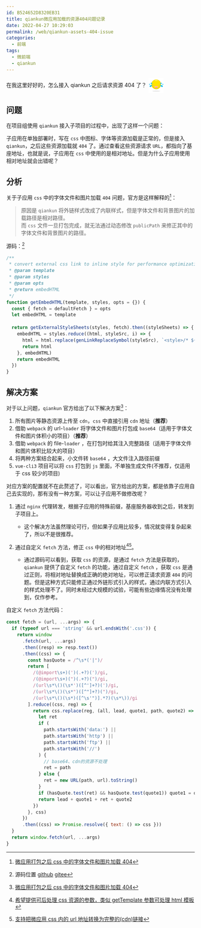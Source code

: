 ```yaml
---
id: B524652D8320EB31
title: qiankun微应用加载的资源404问题记录
date: 2022-04-27 10:29:03
permalink: /web/qiankun-assets-404-issue
categories:
  - 前端
tags:
  - 微前端
  - qiankun
---
```


<p class='digest'>
在我这里好好的，怎么接入 qiankun 之后请求资源 404 了？<img src='/svg/emoji-03.svg' style='height: 40px; vertical-align: middle;margin-left: 6px'/>
</p>

<!-- more -->

## 问题

在项目组使用 `qiankun` 接入子项目的过程中，出现了这样一个问题：

子应用在单独部署时，写在 `css` 中图标、字体等资源加载是正常的，但是接入 `qiankun`，之后这些资源加载就 `404` 了。通过查看这些资源请求 `URL`，都指向了基座地址，也就是说，子应用在 `css` 中使用的是相对地址。但是为什么子应用使用相对地址就会出错呢？

## 分析

关于子应用 `css` 中的字体文件和图片加载 `404` 问题，官方是这样解释的[^doc]：

> 原因是 `qiankun` 将外链样式改成了内联样式，但是字体文件和背景图片的加载路径是相对路径。  
> 而 `css` 文件一旦打包完成，就无法通过动态修改 `publicPath` 来修正其中的字体文件和背景图片的路径。

源码：[^code]

```javascript
/**
 * convert external css link to inline style for performance optimization
 * @param template
 * @param styles
 * @param opts
 * @return embedHTML
 */
function getEmbedHTML(template, styles, opts = {}) {
  const { fetch = defaultFetch } = opts
  let embedHTML = template

  return getExternalStyleSheets(styles, fetch).then((styleSheets) => {
    embedHTML = styles.reduce((html, styleSrc, i) => {
      html = html.replace(genLinkReplaceSymbol(styleSrc), `<style>/* ${styleSrc} */${styleSheets[i]}</style>`)
      return html
    }, embedHTML)
    return embedHTML
  })
}
```

## 解决方案

对于以上问题，`qiankun` 官方给出了以下解决方案[^doc]：

1. 所有图片等静态资源上传至 `cdn`，`css` 中直接引用 `cdn` 地址（**推荐**）
2. 借助 `webpack` 的 url-`loader` 将字体文件和图片打包成 `base64`（适用于字体文件和图片体积小的项目）（**推荐**）
3. 借助 `webpack` 的 file-`loader` ，在打包时给其注入完整路径（适用于字体文件和图片体积比较大的项目）
4. 将两种方案结合起来，小文件转 `base64` ，大文件注入路径前缀
5. `vue-cli3` 项目可以将 `css` 打包到 `js` 里面，不单独生成文件(不推荐，仅适用于 css 较少的项目)

对应方案的配置就不在此赘述了，可以看出，官方给出的方案，都是依靠子应用自己去实现的，那有没有一种方案，可以让子应用不做修改呢？

1. 通过 `nginx` 代理转发，根据子应用的特殊前缀，基座服务器收到之后，转发到子项目上。

   - 这个解决方法虽然理论可行，但如果子应用比较多，情况就变得复杂起来了，所以不是很推荐。

2. 通过自定义 `fetch` 方法，修正 `css` 中的相对地址[^issue1][^issue2]。
   - 通过源码可以看到，获取 `css` 的资源，是通过 `fetch` 方法是获取的，`qiankun` 提供了自定义 `fetch` 的功能，通过自定义 `fetch` ，获取 `css` 是通过正则，将相对地址替换成正确的绝对地址，可以修正请求资源 `404` 的问题。但是这种方式只能修正通过外链形式引入的样式，通过内联方式引入的样式处理不了。同时未经过大规模的试验，可能有些边缘情况没有处理到，仅作参考。

自定义 `fetch` 方法代码：

```javascript
const fetch = (url, ...args) => {
  if (typeof url === 'string' && url.endsWith('.css')) {
    return window
      .fetch(url, ...args)
      .then((resp) => resp.text())
      .then((css) => {
        const hasQuote = /^\s*('|")/
        return [
          /(@import\s+)(')(.+?)(')/gi,
          /(@import\s+)(")(.+?)(")/gi,
          /(url\s*\()(\s*')([^']+?)(')/gi,
          /(url\s*\()(\s*")([^"]+?)(")/gi,
          /(url\s*\()(\s*)([^\s'")].*?)(\s*\))/gi
        ].reduce((css, reg) => {
          return css.replace(reg, (all, lead, quote1, path, quote2) => {
            let ret
            if (
              path.startsWith('data:') ||
              path.startsWith('http') ||
              path.startsWith('ftp') ||
              path.startsWith('//')
            ) {
              // base64、cdn的资源不处理
              ret = path
            } else {
              ret = new URL(path, url).toString()
            }
            if (hasQuote.test(ret) && hasQuote.test(quote1)) quote1 = quote2 = ''
            return lead + quote1 + ret + quote2
          })
        }, css)
      })
      .then((css) => Promise.resolve({ text: () => css }))
  }
  return window.fetch(url, ...args)
}
```

[^doc]: [微应用打包之后 css 中的字体文件和图片加载 404](https://qiankun.umijs.org/zh/faq#%E5%BE%AE%E5%BA%94%E7%94%A8%E6%89%93%E5%8C%85%E4%B9%8B%E5%90%8E-css-%E4%B8%AD%E7%9A%84%E5%AD%97%E4%BD%93%E6%96%87%E4%BB%B6%E5%92%8C%E5%9B%BE%E7%89%87%E5%8A%A0%E8%BD%BD-404)
[^code]: 源码位置 [github](https://github.com/kuitos/import-html-entry/blob/v1.12.0/src/index.js#L38) [gitee](https://gitee.com/mirrors_kuitos/import-html-entry/blob/v1.12.0/src/index.js#L38)
[^issue1]: [希望提供可后处理 css 资源的参数，类似 getTemplate 参数可处理 html 模板](https://github.com/umijs/qiankun/issues/981)
[^issue2]: [支持把微应用 css 内的 url 地址转换为完整的(cdn)链接](https://github.com/umijs/qiankun/issues/981)
